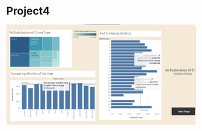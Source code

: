 # Project4
![screenshot](https://github.com/cipalisoc/Project4/blob/main/front.jpg?raw=true) 


 
 
 
 
 
 
 
 
 
 
 
 
 
 
 
 
 
 
 
 
 
 
 
 
 
 
 
 
 
 
 
 
 
 
